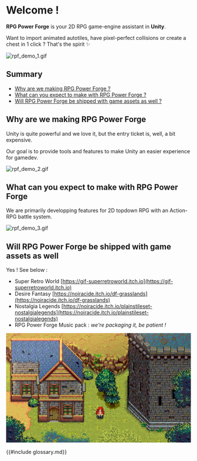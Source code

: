 # Welcome !
**RPG Power Forge** is your 2D RPG game-engine assistant in **Unity**.

Want to import animated autotiles, have pixel-perfect collisions or create a chest in 1 click ? That's the spirit ✨

![rpf_demo_1.gif](./../media/front_page/rpf_demo_1.gif)

## Summary
- [Why are we making RPG Power Forge ?](#why-are-we-making-rpg-power-forge)
- [What can you expect to make with RPG Power Forge ?](#what-can-you-expect-to-make-with-rpg-power-forge)
- [Will RPG Power Forge be shipped with game assets as well ?](#will-rpg-power-forge-be-shipped-with-game-assets-as-well)

## Why are we making RPG Power Forge

Unity is quite powerful and we love it, but the entry ticket is, well, a bit expensive.

Our goal is to provide tools and features to make Unity an easier experience for gamedev.

![rpf_demo_2.gif](./../media/front_page/rpf_demo_2.gif)

## What can you expect to make with RPG Power Forge

We are primarily developping features for 2D topdown RPG with an Action-RPG battle system.

![rpf_demo_3.gif](./../media/front_page/rpf_demo_3.gif)

## Will RPG Power Forge be shipped with game assets as well

Yes ! See below :

- Super Retro World
[https://gif-superretroworld.itch.io](https://gif-superretroworld.itch.io)
- Desire Fantasy
[https://noiracide.itch.io/df-grasslands](https://noiracide.itch.io/df-grasslands)
- Nostalgia Legends
[https://noiracide.itch.io/plainstileset-nostalgialegends](https://noiracide.itch.io/plainstileset-nostalgialegends)
- RPG Power Forge Music pack : *we're packaging it, be patient !*

![nostalgia_demo_1.jpg](./../media/front_page/nostalgia_demo_1.jpg)

{{#include glossary.md}}